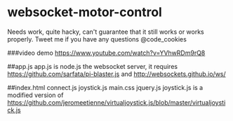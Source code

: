 # websocket-motor-control
Needs work, quite hacky, can't guarantee that it still works or works properly. Tweet me if you have any questions @code_cookies

###video demo
https://www.youtube.com/watch?v=YVhwRDm9rQ8

##app.js
app.js is node.js the websocket server, it requires https://github.com/sarfata/pi-blaster.js and http://websockets.github.io/ws/


##index.html connect.js joystick.js main.css jquery.js
joystick.js is a modified version of https://github.com/jeromeetienne/virtualjoystick.js/blob/master/virtualjoystick.js 
